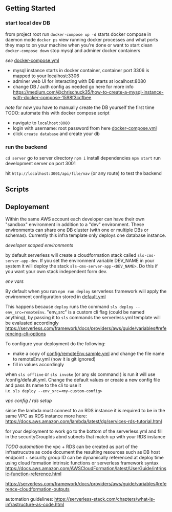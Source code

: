 

## Getting Started

### start local dev DB
from project root run 
`docker-compose up -d` starts docker compose in daemon mode
`docker ps` view running docker processes and what ports they map to on your machine
when you're done or want to start clean `docker-compose down` stop mysql and adminer docker containers

*see* [docker-compose.yml](docker-compose.yml)
* mysql instance starts in docker container, container port 3306 is mapped to your localhost:3306
* adminer web UI for interacting with DB starts at localhost:8080
* change DB / auth config as needed
go here for more info https://medium.com/@chrischuck35/how-to-create-a-mysql-instance-with-docker-compose-1598f3cc1bee

*note*
for now you have to manually create the DB yourself the first time
TODO: automate this with docker compose script
* navigate to `localhost:8080`
* login with username: root password from here [docker-compose.yml](docker-compose.yml)
* click `create database` and create your db

### run the backend
`cd server` go to server directory
`npm i` install dependencies
`npm start` run development server on port 3001

hit `http://localhost:3001/api/file/nav` (or any route) to test the backend


## Scripts


## Deployement

Within the same AWS account each developer can have their own "sandbox" environment in addition to a "dev" environment. These environments can share one DB cluster (with one or multiple DBs or schemas). Currently this infra template only deploys one database instance. 

*developer scoped environments*

by default serverless will create a cloudformation stack called `sls-cms-server-app-dev`. If you set the environment variable DEV_NAME in your system it will deploy the stack `sls-cms-server-app-<DEV_NAME>`. Do this if you want your own stack independent form dev. 

*env vars*

By default when you run `npm run deploy` serverless framework will apply the environment configuration stored in [default.yml](../server/config/default.yml)

This happens because `deploy` runs the command `sls deploy --env_src=remoteEnv`. "env_src" is a custom cli flag (could be named anything), by passing it to `sls` commands the serverless.yml template will be evaluated accordingly 
https://serverless.com/framework/docs/providers/aws/guide/variables#referencing-cli-options

To configure your deployment do the following:    
* make a copy of [config/remoteEnv.sample.yml](config/remoteEnv.sample.yml) and change the file name to remoteEnv.yml (now it is git ignored)
* fill in values accordingly 

when `sls offline` or `sls invoke` (or any sls command ) is run it will use /config/default.yml. Change the default values or create a new config file and pass its name to the cli to use it   
i.e. `sls deploy --env_src=<my-custom-config>`

*vpc config / rds setup*

since the lambda must connect to an RDS instance it is required to be in the same VPC as RDS instance 
more here:  https://docs.aws.amazon.com/lambda/latest/dg/services-rds-tutorial.html

for your deployment to work go to the bottom of the serverless.yml and fill in the securityGroupIds abnd subnets that match up with your RDS instance

*TODO automation*
the vpc + RDS can be created as part of the infrastrucutre as code document
the resulting resources such as DB host endpoint + security group ID can be dynamically referenced at deploy time using cloud formation intrinsic functions
or serverless framework syntax
https://docs.aws.amazon.com/AWSCloudFormation/latest/UserGuide/intrinsic-function-reference.html

https://serverless.com/framework/docs/providers/aws/guide/variables#reference-cloudformation-outputs

automation guidelines:
https://serverless-stack.com/chapters/what-is-infrastructure-as-code.html

